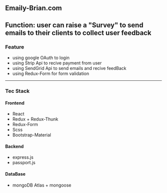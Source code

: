 ## Emaily-Brian.com
Function: user can raise a "Survey" to
send emails to their clients to collect user feedback
----
### Feature
 - using google OAuth to login
 - using Strip Api to recive payment from user
 - using SendGrid Api to send emails and recive feedBack
 - using Redux-Form for form validation
---
### Tec Stack
 #### Frontend
  - React
  - Redux + Redux-Thunk
  - Redux-Form
  - Scss
  - Bootstrap-Material
 #### Backend
  - express.js
  - passport.js
 #### DataBase
  - mongoDB Atlas + mongoose
